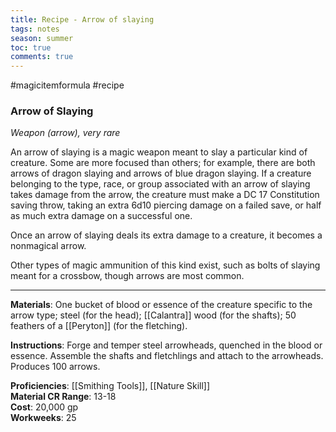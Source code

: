 ---title: Recipe - Arrow of slayingtags: notesseason: summertoc: truecomments: true---
#magicitemformula #recipe

### Arrow of Slaying

_Weapon (arrow), very rare_  

An arrow of slaying is a magic weapon meant to slay a particular kind of creature. Some are more focused than others; for example, there are both arrows of dragon slaying and arrows of blue dragon slaying. If a creature belonging to the type, race, or group associated with an arrow of slaying takes damage from the arrow, the creature must make a DC 17 Constitution saving throw, taking an extra 6d10 piercing damage on a failed save, or half as much extra damage on a successful one.

Once an arrow of slaying deals its extra damage to a creature, it becomes a nonmagical arrow.

Other types of magic ammunition of this kind exist, such as bolts of slaying meant for a crossbow, though arrows are most common.

---

**Materials**: One bucket of blood or essence of the creature specific to the arrow type; steel (for the head); [[Calantra]] wood (for the shafts); 50 feathers of a [[Peryton]] (for the fletching).

**Instructions**: Forge and temper steel arrowheads, quenched in the blood or essence. Assemble the shafts and fletchlings and attach to the arrowheads. Produces 100 arrows.

**Proficiencies**: [[Smithing Tools]], [[Nature Skill]]  
**Material CR Range**: 13-18  
**Cost**: 20,000 gp  
**Workweeks**: 25
